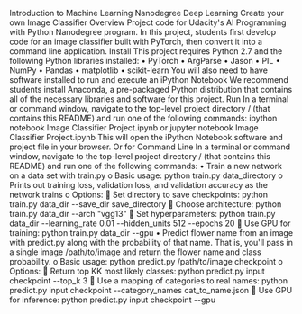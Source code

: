 Introduction to Machine Learning Nanodegree
Deep Learning
Create your own Image Classifier
Overview
Project code for Udacity's AI Programming with Python Nanodegree program. In this project, students first develop code for an image classifier built with PyTorch, then convert it into a command line application.
Install
This project requires Python 2.7 and the following Python libraries installed:
•	PyTorch
•	ArgParse
•	Jason
•	PIL
•	NumPy
•	Pandas
•	matplotlib
•	scikit-learn You will also need to have software installed to run and execute an iPython Notebook We recommend students install Anaconda, a pre-packaged Python distribution that contains all of the necessary libraries and software for this project.
Run
In a terminal or command window, navigate to the top-level project directory / (that contains this README) and run one of the following commands:
ipython notebook Image Classifier Project.ipynb or
jupyter notebook Image Classifier Project.ipynb This will open the iPython Notebook software and project file in your browser.
Or for Command Line In a terminal or command window, navigate to the top-level project directory / (that contains this README) and run one of the following commands:
•	Train a new network on a data set with train.py
o	Basic usage: python train.py data_directory
o	Prints out training loss, validation loss, and validation accuracy as the network trains
o	Options:
	Set directory to save checkpoints: python train.py data_dir --save_dir save_directory
	Choose architecture: python train.py data_dir --arch "vgg13"
	Set hyperparameters: python train.py data_dir --learning_rate 0.01 --hidden_units 512 --epochs 20
	Use GPU for training: python train.py data_dir --gpu
•	Predict flower name from an image with predict.py along with the probability of that name. That is, you'll pass in a single image /path/to/image and return the flower name and class probability.
o	Basic usage: python predict.py /path/to/image checkpoint
o	Options:
	Return top KK most likely classes: python predict.py input checkpoint --top_k 3
	Use a mapping of categories to real names: python predict.py input checkpoint --category_names cat_to_name.json
	Use GPU for inference: python predict.py input checkpoint --gpu

